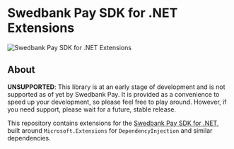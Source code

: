 # Swedbank Pay SDK for .NET Extensions

![Swedbank Pay SDK for .NET Extensions][opengraph-image]

## About

**UNSUPPORTED**: This library is at an early stage of development and is not
supported as of yet by Swedbank Pay. It is provided as a convenience to speed
up your development, so please feel free to play around. However, if you need
support, please wait for a future, stable release.

This repository contains extensions for the [Swedbank Pay SDK for .NET][sdk],
built around `Microsoft.Extensions` for `DependencyInjection` and similar
dependencies.

[opengraph-image]: https://repository-images.githubusercontent.com/240215029/8f501980-53ec-11ea-963f-df05603e3441
[sdk]: https://github.com/SwedbankPay/swedbank-pay-sdk-dotnet
